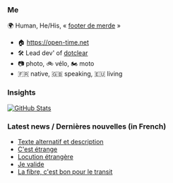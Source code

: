 ### Me

🌍 Human, He/His, « [footer de merde](https://open-time.net/post/2013/07/17/La-veritable-histoire-du-Footer-de-merde-) » 
* 🏠 https://open-time.net 
* 🛠️ Lead dev' of [dotclear](https://git.dotclear.org/dev/dotclear)
* 📷 photo, 🚲 vélo, 🏍️ moto 
* 🇫🇷 native, 🇬🇧 speaking, 🇪🇺 living

### Insights

[![GitHub Stats](https://github-readme-stats-sigma-five.vercel.app/api?username=franck-paul)](https://github.com/franck-paul)

### Latest news / Dernières nouvelles (in French)

<!-- BLOG-POST-LIST:START -->
- [Texte alternatif et description](https://open-time.net/post/2025/03/26/Texte-alternatif-et-description)
- [C&#39;est étrange](https://open-time.net/post/2025/03/25/C-est-etrange)
- [Locution étrangère](https://open-time.net/post/2025/03/24/Locution-etrangere)
- [Je valide](https://open-time.net/post/2025/03/23/Je-valide)
- [La fibre, c&#39;est bon pour le transit](https://open-time.net/post/2025/03/22/La-fibre-c-est-bon-pour-le-transit)
<!-- BLOG-POST-LIST:END -->
